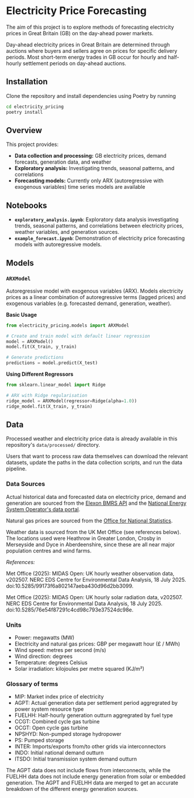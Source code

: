 # Electricity Price Forecasting

The aim of this project is to explore methods of forecasting electricity prices in Great Britain (GB) on the day-ahead power markets.

Day-ahead electricity prices in Great Britain are determined through auctions where buyers and sellers agree on prices for specific delivery periods. Most short-term energy trades in GB occur for hourly and half-hourly settlement periods on day-ahead auctions.

## Installation

Clone the repository and install dependencies using Poetry by running

```bash
cd electricity_pricing
poetry install
```

## Overview

This project provides:

- **Data collection and processing:** GB electricity prices, demand forecasts, generation data, and weather
- **Exploratory analysis:** Investigating trends, seasonal patterns, and correlations
- **Forecasting models:** Currently only ARX (autoregressive with exogenous variables) time series models are available

## Notebooks

- **`exploratory_analysis.ipynb`**: Exploratory data analysis investigating trends, seasonal patterns, and correlations between electricity prices, weather variables, and generation sources.
- **`example_forecast.ipynb`**: Demonstration of electricity price forecasting models with autoregressive models.

## Models

### `ARXModel`

Autoregressive model with exogenous variables (ARX). Models electricity prices as a linear combination of autoregressive terms (lagged prices) and exogenous variables (e.g. forecasted demand, generation, weather).

**Basic Usage**

```python
from electricity_pricing.models import ARXModel

# Create and train model with default linear regression
model = ARXModel()
model.fit(X_train, y_train)

# Generate predictions
predictions = model.predict(X_test)
```

**Using Different Regressors**

```python
from sklearn.linear_model import Ridge

# ARX with Ridge regularisation
ridge_model = ARXModel(regressor=Ridge(alpha=1.0))
ridge_model.fit(X_train, y_train)
```

## Data

Processed weather and electricity price data is already available in this repository's `data/processed/` directory.

Users that want to process raw data themselves can download the relevant datasets, update the paths in the data collection scripts, and run the data pipeline.

### Data Sources

Actual historical data and forecasted data on electricity price, demand and generation are sourced from the [Elexon BMRS API](https://bmrs.elexon.co.uk) and the [National Energy System Operator's data portal](https://www.neso.energy/data-portal).

Natural gas prices are sourced from the [Office for National Statistics](https://www.ons.gov.uk/economy/economicoutputandproductivity/output/datasets/systemaveragepricesapofgas).

Weather data is sourced from the UK Met Office (see references below). The locations used were Heathrow in Greater London, Crosby in Merseyside and Dyce in Aberdeenshire, since these are all near major population centres and wind farms.

*References:*

Met Office (2025): MIDAS Open: UK hourly weather observation data, v202507. NERC EDS Centre for Environmental Data Analysis, 18 July 2025. doi:10.5285/99173f6a802147aeba430d96d2bb3099.

Met Office (2025): MIDAS Open: UK hourly solar radiation data, v202507. NERC EDS Centre for Environmental Data Analysis, 18 July 2025. doi:10.5285/76e54f87291c4cd98c793e37524dc98e.

### Units

- Power: megawatts (MW)
- Electricity and natural gas prices: GBP per megawatt hour (£ / MWh)
- Wind speed: metres per second (m/s)
- Wind direction: degrees
- Temperature: degrees Celsius
- Solar irradiation: kilojoules per metre squared (KJ/m²)

### Glossary of terms

- MIP: Market index price of electricity
- AGPT: Actual generation data per settlement period aggregrated by power system resource type
- FUELHH: Half-hourly generation outturn aggregrated by fuel type
- CCGT: Combined cycle gas turbine
- OCGT: Open cycle gas turbine
- NPSHYD: Non-pumped storage hydropower
- PS: Pumped storage
- INTER: Imports/exports from/to other grids via interconnectors
- INDO: Initial national demand outturn
- ITSDO: Initial transmission system demand outturn

The AGPT data does not include flows from interconnects, while the FUELHH data does not include energy generation from solar or embedded generation. The AGPT and FUELHH data are merged to get an accurate breakdown of the different energy generation sources.